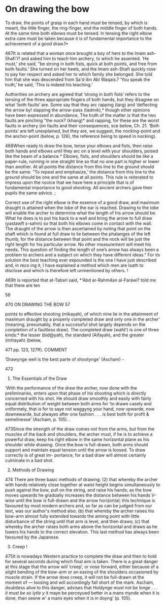 # On drawing the bow

To draw, the points of grasp in each hand must be tensed, by which is meant, the
little finger, the ring-finger, end the middle finger of both hands. At the same
time both elbows must be tensed. In tensing the right elbow extra care must be
taken because it is of fundamental importance to the achievement of a good
draw.1*

467It is related that a woman once brought a boy of hers to the Imam ash-Shafi'i?
and asked him to teach him archery, to which he assented. ‘He must,’ she said,
“be strong in both fists, quick at both points, and free from both faults.’ She
turned on her heels, and the Imam ash-Shafi quickly rose to pay her respect and
asked her to which family she belonged. She told him that she was descended from
Sa'd ibn Abi Waqais.? ‘You speak the truth,’ he said, ‘This is indeed his
teaching.’

Authorities on archery are agreed that ‘strong in both fists’ refers to the
tensing of the three appropriate fingers of both hands, but they disagree on
what ‘both faults’ are. Some say that they arc rapping (targ) and ‘deflecting
the arrow by! slapping the arrow-pass (tadmik),* though other opinions have been
expressed in abundance, The truth of the matter is that the two faults are
pinching "the nock? (khang)* and rapping, for these are the worst faults in
archery (on faults and their consequences, sce below, Ch. 21. ‘Both points’ are
left unexplained, but they are, we suggest, the nocking-point and the
anchor-point (below, p. 126), the reference being to speed in nocking).

468When ready to draw the bow, tense your elbows and fists, then raise both hands
and elbows until they arc on a level with your shoulders, poised like the beam
of a balance.* Elbows, fists, and shoulders should be like a paper-rule, running
in one straight line so that no one part is higher or lower than another. At all
points the distance from this line to the ground should be the same.  "To repeat
and emphasize,’ the distance from this line to the ground should be one and the
same at all points. This rule is reiterated to impress upon the novice that we
have here a principle that is of fundamental importance to good shooting. All
ancient archers gave their pupils the same advice. ;

Correct use of the right elbow is the essence of a good draw, and maximum
draught is attained when the lobe of the ear is reached. Drawing to the lobe
will enable the archer to determine what the length of his arrow should be. What
he does is to put his back to a wall and bring the arrow to full draw (yastawft
s-sahm) so that both his elbows come in contact with the wall. The draught of
the arrow is then ascertained by noting that point on the shaft which is found
at full draw to lie between the phalanges of the left thumb, for the distance
between that point and the nock will be just the right length for his particular
arrow. No other measurement will meet his needs.  This question of finding the
length of one’s arrow has always been a problem to archers and a subject on
which they have different ideas." For its solution the best teaching ever
expounded is the one I have just described and, in reco ing it, I have explained
a method which men are loath to disclose and which is therefore left unmentioned
by others. !

469It is reported that at-Tabari said, *'Abd ar-Rahm4an al-Faráwi? told me that
there are ten


56

470
ON DRAWING THE BOW 57


points to effective shooting (mikayah), of which nine lie in the attainment of
maximum draught by a properly completed draw and only one in the archer’
(meaning, presumably, that a successful shot largely depends on the completion
of a faultless draw). The completed draw (wafd') is one of three kinds:* the
lesser (bid@yah), the standard (Aifayah), and the greater (mihayah) (below,

471
pp. 123, 127ff).  COMMENT


‘Drawynge well is the best parte of shootynge' (Ascham) -

472
1. The Essentials of the Draw


‘With the performance of the draw the archer, now done with the preliminaries,
enters upon that phase of his shooting which is directly concerned with his
shot. He should draw smoothly and easily with fairly equal distribution of
weight between both arms for ‘to drawe casely and vniformely, that is for to
saye not waggyng your hand, now vpwarde, now downewarde, but alwayes after one
fashion . . . is best both for profit & semelinesse’ (Ascham, p. 105). .

473Since the strength of the draw comes not from the arms, but from the muscles of
the back and shoulders, the archer must, if he is to achieve a powerful draw,
keep his right elbow in the same horizontal plane as his shoulder while
drawing. Once the bow is full-drawn, both arms should support and maintain equal
tension until the arrow is loosed. To draw correctly is of great im- portance,
for a bad draw will almost certainly culminate in a bad shot.


2. Methods of Drawing

474
There are three basic methods of drawing: (2) that whereby the archer with hands
relatively close together at waist height begins simultaneously to push against
the bow, pull on the string, and raise his hands; as the bow moves upwards he
gradually increases the distance between his hands V-wise until the bow is
full-drawn and the arrow horizontal; this technique is favoured by most modern
archers and, so far as can be judged from our text, was our author's method
also; (b) that whereby the archer raises his bow-arm almost fully extended
towards the aiming point with little disturbance of the string until that arm is
level, and then draws; (c) that whereby the archer raises both arms above the
horizontal and draws as he lowers his hands to the correct elevation. This last
method has always been favoured by the Japanese.


3. Creep !

475It is nowadays Western practice to complete the draw and then to hold for
several seconds during which final aim is taken. There is a great danger at this
stage that the arrow will ‘creep’, or nose forward, either because of a slight
bending of the bow-arm or an easing of the shoulders occasioned by muscle
strain. If the arrow does creep, it will not be full-drawn at the moment of —
loosing and will accordingly fall short of the mark. Ascham, doubtless alive to
this danger, advises that *Holdynge must not be longe . . . it must be so lytle
y* it maye be perceyued better in a mans mynde when it is done, than seene w' a
mans eyes when it is in doyng’ (p. 105).
